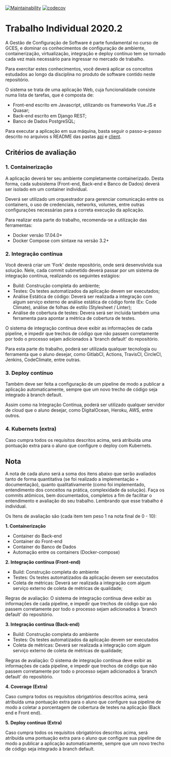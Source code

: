 [![Maintainability](https://api.codeclimate.com/v1/badges/4f4264f846f56937ba9d/maintainability)](https://codeclimate.com/github/joaoCeilandia/Trabalho-Individual-2020-2/maintainability)
[![codecov](https://codecov.io/gh/joaoCeilandia/Trabalho-Individual-2020-2/branch/master/graph/badge.svg?token=HR3AQYIZWU)](https://codecov.io/gh/joaoCeilandia/Trabalho-Individual-2020-2)
# Trabalho Individual 2020.2


A Gestão de Configuração de Software é parte fundamental no curso de GCES, e dominar os conhecimentos de configuração de ambiente, containerização, virtualização, integração e deploy contínuo tem se tornado cada vez mais necessário para ingressar no mercado de trabalho.

Para exercitar estes conhecimentos, você deverá aplicar os conceitos estudados ao longo da disciplina no produto de software contido neste repositório.

O sistema se trata de uma aplicação Web, cuja funcionalidade consiste numa lista de tarefas, que é composta de:
- Front-end escrito em Javascript, utilizando os frameworks Vue.JS e Quasar;
- Back-end escrito em Django REST;
- Banco de Dados PostgreSQL;

Para executar a aplicação em sua máquina, basta seguir o passo-a-passo descrito no arquivos s README das pastas [api](./api/README.md) e [client](./client/README.md).


## Critérios de avaliação

### 1. Containerização

A aplicação deverá ter seu ambiente completamente containerizado. Desta forma, cada subsistema (Front-end, Back-end e Banco de Dados) deverá ser isolado em um container individual.

Deverá ser utilizado um orquestrador para gerenciar comunicação entre os containers, o uso de credenciais, networks, volumes, entre outras configurações necessárias para a correta execução da aplicação.

Para realizar esta parte do trabalho, recomenda-se a utilização das ferramentas:

- Docker versão 17.04.0+
- Docker Compose com sintaxe na versão 3.2+

### 2. Integração contínua

Você deverá criar um 'Fork' deste repositório, onde será desenvolvida sua solução. Nele, cada commit submetido deverá passar por um sistema de integração contínua, realizando os seguintes estágios:

- Build: Construção completa do ambiente;
- Testes: Os testes automatizados da aplicação devem ser executados;
- Análise Estática de código: Deverá ser realizada a integração com algum serviço externo de análise estática de código fonte (Ex: Code Climate), análise de folhas de estilo (Stylesheet / Linter);
- Análise de cobertura de testes: Devera será ser incluida também uma ferramenta para apontar a métrica de cobertura de testes.

O sistema de integração contínua deve exibir as informações de cada pipeline, e impedir que trechos de código que não passem corretamente por todo o processo sejam adicionados à 'branch default' do repositório.

Para esta parte do trabalho, poderá ser utilizada qualquer tecnologia ou ferramenta que o aluno desejar, como GitlabCI, Actions, TravisCI, CircleCI, Jenkins, CodeClimate, entre outras.

### 3. Deploy contínuo

Também deve ser feita a configuração de um pipeline de modo a publicar a aplicação automaticamente, sempre que um novo trecho de código seja integrado à branch default.

Assim como na Integração Contínua, poderá ser utilizado qualquer servidor de cloud que o aluno desejar, como DigitalOcean, Heroku, AWS, entre outros.

### 4. Kubernets (extra)

Caso cumpra todos os requisitos descritos acima, será atribuída uma pontuação extra para o aluno que configure o deploy com Kubernets.

## Nota

A nota de cada aluno será a soma dos itens abaixo que serão avaliados tanto de forma quantitativa (se foi realizado a implementação + documentação), quanto qualitativamente (como foi implementado, entendimento dos conceitos na prática, complexidade da solução). Faça os commits atômicos, bem documentados, completos a fim de facilitar o entendimento e avaliação do seu trabalho. Lembrando que esse trabalho é individual. 

Os Itens de avaliação são (cada item tem peso 1 na nota final de 0 - 10):

**1. Containerização**

- Container do Back-end
- Container do Front-end
- Container do Banco de Dados
- Automação entre os containers (Docker-compose)

**2. Integração contínua (Front-end)**

- Build: Construção completa do ambiente
- Testes: Os testes automatizados da aplicação devem ser executados
- Coleta de métricas: Deverá ser realizada a integração com algum serviço externo de coleta de métricas de qualidade;

Regras de avaliação: O sistema de integração contínua deve exibir as informações de cada pipeline, e impedir que trechos de código que não passem corretamente por todo o processo sejam adicionados à 'branch default' do repositório.

**3. Integração contínua (Back-end)**

- Build: Construção completa do ambiente
- Testes: Os testes automatizados da aplicação devem ser executados
- Coleta de métricas: Deverá ser realizada a integração com algum serviço externo de coleta de métricas de qualidade;

Regras de avaliação: O sistema de integração contínua deve exibir as informações de cada pipeline, e impedir que trechos de código que não passem corretamente por todo o processo sejam adicionados à 'branch default' do repositório.

**4. Coverage (Extra)**

Caso cumpra todos os requisitos obrigatórios descritos acima, será atribuída uma pontuação extra para o aluno que configure sua pipeline de modo a coletar a porcentagem de cobertura de testes na aplicação (Back end e Front end).

**5. Deploy contínuo (Extra)**

Caso cumpra todos os requisitos obrigatórios descritos acima, será atribuída uma pontuação extra para o aluno que configure sua pipeline de modo a publicar a aplicação automaticamente, sempre que um novo trecho de código seja integrado à branch default.


